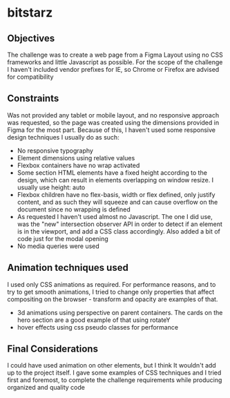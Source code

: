 # bitstarz

<h2>Objectives</h2>
<p>The challenge was to create a web page from a Figma Layout using no CSS frameworks and little Javascript as possible. For the scope of the challenge I haven't included vendor prefixes for IE, so Chrome or Firefox are advised for compatibility </p>

<h2>Constraints</h2>

<p>Was not provided any tablet or mobile layout, and no responsive approach was requested, so the page was created using the dimensions provided in Figma for the most part. Because of this, I haven't used some responsive design techniques I usually do as such: </p>
<ul>
  <li>No responsive typography</li>
  <li>Element dimensions using relative values</li>
  <li>Flexbox containers have no wrap activated </li>
  <li>Some section HTML elements have a fixed height according to the design, which can result in elements overlapping on window resize. I usually use height: auto</li>
  <li>Flexbox children have no flex-basis, width or flex defined, only justify content, and as such they will squeeze and can cause overflow on the document since no wrapping is defined</li>
  <li>As requested I haven't used almost no Javascript. The one I did use, was the "new" intersection observer API in order to detect if an element is in the viewport, and add a CSS class accordingly. Also added a bit of code just for the modal opening</li>
  <li>No media queries were used</li>
  </ul>
  
<h2>Animation techniques used</h2>
  <p>I used only CSS animations as required. For performance reasons, and to try to get smooth animations, I tried to change only properties that affect compositing on the browser - transform and opacity are examples of that.</p>
  <ul>
    <li>3d animations using perspective on parent containers. The cards on the hero section are a good example of that using rotateY</li>
    <li>hover effects using css pseudo classes for performance</li>
  </ul>
  
<h2>Final Considerations</h2>
  <p>I could have used animation on other elements, but I think It wouldn't add up to the project itself. I gave some examples of CSS techniques and I tried first and foremost, to complete the challenge requirements while producing organized and quality code</p>
  

